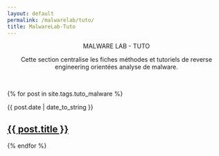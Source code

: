 ```yaml
---
layout: default
permalink: /malwarelab/tuto/
title: MalwareLab-Tuto
---
```

<p align="center">MALWARE LAB - TUTO</p>
<p align="center">Cette section centralise les fiches méthodes et tutoriels de reverse engineering orientées analyse de malware.</p><br>


 {% for post in site.tags.tuto_malware %}
  <article>
  <div class="date"><time datetime="{{ post.date | date: "%Y-%m-%d" }}">{{ post.date | date_to_string }}</time></div>
    <h2>
        <a href="{{ post.url }}">{{ post.title }}</a>
    </h2>

  </article>
{% endfor %}
